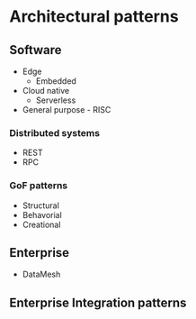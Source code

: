 # Architectural patterns

## Software
- Edge
  - Embedded
- Cloud native
  - Serverless
- General purpose - RISC 

### Distributed systems
- REST
- RPC

### GoF patterns
- Structural
- Behavorial
- Creational

## Enterprise 
- DataMesh

## Enterprise Integration patterns




